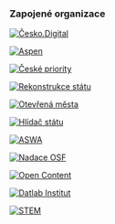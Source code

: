 ### Zapojené organizace

[![Česko.Digital](/sidebar/cesko.digital.png "Česko.Digital")](https://cesko.digital)

[![Aspen](/sidebar/aspen.png "The Aspen Institute")](https://www.aspeninstitutece.org)

[![České priority](/sidebar/ceske-priority.png "České priority")](https://ceskepriority.cz)

[![Rekonstrukce státu](/sidebar/rekonstrukce-statu.png "Rekonstrukce státu")](https://www.rekonstrukcestatu.cz)

[![Otevřená města](/sidebar/otevrena-mesta.png "Otevřená města")](https://otevrenamesta.cz)

[![Hlídač státu](/sidebar/hlidac-statu.png "Hlídač státu")](https://www.hlidacstatu.cz)

[![ASWA](/sidebar/aswa.png "ASWA")](https://aswa.cz)

[![Nadace OSF](/sidebar/nadace-osf.png "Nadace OSF")](https://osf.cz)

[![Open Content](/sidebar/open-content.png "Open Content")](https://www.opencontent.cz)

[![Datlab Institut](/sidebar/datlab.png "Datlab Institut")](https://datlabinstitut.cz)

[![STEM](/sidebar/stem.png "STEM")](https://www.stem.cz)
